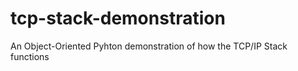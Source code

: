 # tcp-stack-demonstration
An Object-Oriented Pyhton demonstration of how the TCP/IP Stack functions
